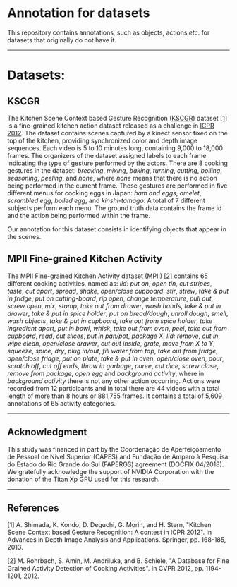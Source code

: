# Annotation for datasets

This repository contains annotations, such as objects, actions *etc*. for datasets that originally do not have it.

---
# Datasets:

## KSCGR

The Kitchen Scene Context based Gesture Recognition ([KSCGR](http://www.murase.m.is.nagoya-u.ac.jp/KSCGR/)) dataset [[1](#references)] is a fine-grained kitchen action dataset released as a challenge in [ICPR 2012](http://www.icpr2012.org). The dataset contains scenes captured by a kinect sensor fixed on the top of the kitchen, providing synchronized color and depth image sequences. Each video is 5 to 10 minutes long, containing 9,000 to 18,000 frames. The organizers of the dataset assigned labels to each frame indicating the type of gesture performed by the actors. There are 8 cooking gestures in the dataset: *breaking*, *mixing*, *baking*, *turning*, *cutting*, *boiling*, *seasoning*, *peeling*, and *none*, where *none* means that there is no action being performed in the current frame. These gestures are performed in five different menus for cooking eggs in Japan: *ham and eggs*, *omelet*, *scrambled egg*, *boiled egg*, and *kinshi-tamago*. A total of 7 different subjects perform each menu. The ground truth data contains the frame id and the action being performed within the frame.

Our annotation for this dataset consists in identifying objects that appear in the scenes.

## MPII Fine-grained Kitchen Activity

The MPII Fine-grained Kitchen Activity dataset ([MPII](https://www.mpi-inf.mpg.de/departments/computer-vision-and-multimodal-computing/research/human-activity-recognition/mpii-cooking-activities-dataset/)) [[2](#references)] contains 65 different cooking activities, named as: *lid: put on*, *open tin*, *cut stripes*, *taste*, *cut apart*, *spread*, *shake*, *open/close cupboard*, *stir*, *strew*, *take & put in fridge*, *put on cutting-board*, *rip open*, *change temperature*, *pull out*, *screw open*, *mix*, *stamp*, *take out from drawer*, *wash hands*, *take & put in drawer*, *take & put in spice holder*, *put on bread/dough*, *unroll dough*, *smell*, *wash objects*, *take & put in cupboard*, *take out from spice holder*, *take ingredient apart*, *put in bowl*, *whisk*, *take out from oven*, *peel*, *take out from cupboard*, *read*, *cut slices*, *put in pan/pot*, *package X*, *lid: remove*, *cut in*, *wipe clean*, *open/close drawer*, *cut out inside*, *grate*, *move from X to Y*, *squeeze*, *spice*, *dry*, *plug in/out*, *fill water from tap*, *take out from fridge*, *open/close fridge*, *put on plate*, *take & put in oven*, *open/close oven*, *pour*, *scratch off*, *cut off ends*, *throw in garbage*, *puree*, *cut dice*, *screw close*, *remove from package*, *open egg* and *background activity*, where in *background activity* there is not any other action occurring. Actions were recorded from 12 participants and in total there are 44 videos with a total length of more than 8 hours or 881,755 frames. It contains a total of 5,609 annotations of 65 activity categories.

---
## Acknowledgment

This study was financed in part by the Coordenação de Aperfeiçoamento de Pessoal de Nível Superior (CAPES) and Fundação de Amparo à Pesquisa do Estado do Rio Grande do Sul (FAPERGS) agreement (DOCFIX 04/2018). We gratefully acknowledge the support of NVIDIA Corporation with the donation of the Titan Xp GPU used for this research.

---
## References

[1] A. Shimada, K. Kondo, D. Deguchi, G. Morin, and H. Stern, "Kitchen Scene Context based Gesture Recognition: A contest in ICPR 2012". In Advances in Depth Image Analysis and Applications. Springer, pp. 168-185, 2013.

[2] M. Rohrbach, S. Amin, M. Andriluka, and B. Schiele, "A Database for Fine Grained Activity Detection of Cooking Activities". In CVPR 2012, pp. 1194-1201, 2012.
